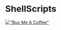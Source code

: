# ShellScripts

[!["Buy Me A Coffee"](https://www.buymeacoffee.com/assets/img/custom_images/orange_img.png)](https://www.buymeacoffee.com/mateuszlewicki)

